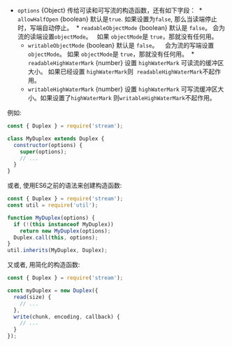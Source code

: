 <!-- YAML
changes:
  - version: v8.4.0
    pr-url: https://github.com/nodejs/node/pull/14636
    description: The `readableHighWaterMark` and `writableHighWaterMark` options
                 are supported now.
-->

* `options` {Object} 传给可读和可写流的构造函数，还有如下字段：
  * `allowHalfOpen` {boolean} 默认是`true`.
    如果设置为`false`, 那么当读端停止时，写端自动停止。
  * `readableObjectMode` {boolean} 默认是 `false`。
    会为流的读端设置`objectMode`。
    如果 `objectMode`是 `true`，那就没有任何用。
  * `writableObjectMode` {boolean} 默认是 `false`。
    会为流的写端设置`objectMode`。
    如果 `objectMode`是 `true`，那就没有任何用。
  * `readableHighWaterMark` {number} 设置 `highWaterMark` 可读流的缓冲区大小。 如果已经设置 `highWaterMark`则
  `readableHighWaterMark`不起作用。
  * `writableHighWaterMark` {number} 设置 `highWaterMark` 可写流缓冲区大小。如果设置了`highWaterMark` 则`writableHighWaterMark`不起作用。

例如:

```js
const { Duplex } = require('stream');

class MyDuplex extends Duplex {
  constructor(options) {
    super(options);
    // ...
  }
}
```

或者, 使用ES6之前的语法来创建构造函数:

```js
const { Duplex } = require('stream');
const util = require('util');

function MyDuplex(options) {
  if (!(this instanceof MyDuplex))
    return new MyDuplex(options);
  Duplex.call(this, options);
}
util.inherits(MyDuplex, Duplex);
```

又或者, 用简化的构造函数:

```js
const { Duplex } = require('stream');

const myDuplex = new Duplex({
  read(size) {
    // ...
  },
  write(chunk, encoding, callback) {
    // ...
  }
});
```

